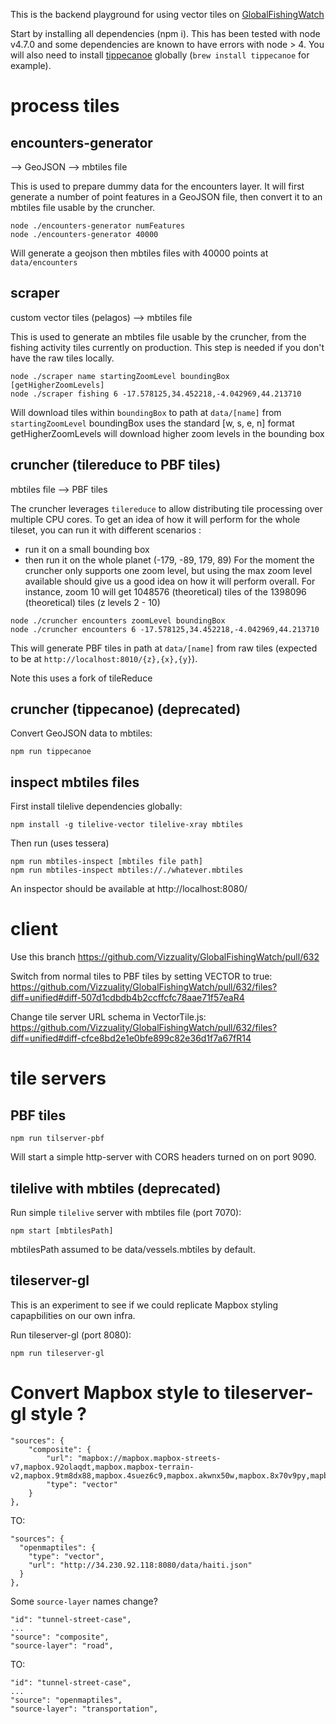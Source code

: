 This is the backend playground for using vector tiles on <a href="https://github.com/Vizzuality">GlobalFishingWatch</a>

Start by installing all dependencies (npm i). This has been tested with node v4.7.0 and some dependencies are known to have errors with node > 4.
You will also need to install <a href="https://github.com/mapbox/tippecanoe">tippecanoe</a> globally (`brew install tippecanoe` for example).


# process tiles

## encounters-generator

--> GeoJSON --> mbtiles file

This is used to prepare dummy data for the encounters layer.
It will first generate a number of point features in a GeoJSON file, then convert it to an mbtiles file usable by the cruncher.

```
node ./encounters-generator numFeatures
node ./encounters-generator 40000
```

Will generate a geojson then mbtiles files with 40000 points at `data/encounters`


## scraper

custom vector tiles (pelagos) --> mbtiles file

This is used to generate an mbtiles file usable by the cruncher, from the fishing activity tiles currently on production.
This step is needed if you don't have the raw tiles locally.

```
node ./scraper name startingZoomLevel boundingBox [getHigherZoomLevels]
node ./scraper fishing 6 -17.578125,34.452218,-4.042969,44.213710

```
Will download tiles within `boundingBox` to path at `data/[name]` from `startingZoomLevel`
boundingBox uses the standard [w, s, e, n] format
getHigherZoomLevels will download higher zoom levels in the bounding box


## cruncher (tilereduce to PBF tiles)

mbtiles file --> PBF tiles

The cruncher leverages `tilereduce` to allow distributing tile processing over multiple CPU cores.
To get an idea of how it will perform for the whole tileset, you can run it with different scenarios :
- run it on a small bounding box
- then run it on the whole planet (-179, -89, 179, 89)
For the moment the cruncher only supports one zoom level, but using the max zoom level available should give us a good idea on how it will perform overall. For instance, zoom 10 will get 1048576 (theoretical) tiles of the 1398096 (theoretical) tiles (z levels 2 - 10)

```
node ./cruncher encounters zoomLevel boundingBox
node ./cruncher encounters 6 -17.578125,34.452218,-4.042969,44.213710
```

This will generate PBF tiles in path at `data/[name]` from raw tiles (expected to be at `http://localhost:8010/{z},{x},{y}`).

Note this uses a fork of tileReduce

## cruncher (tippecanoe) (deprecated)

Convert GeoJSON data to mbtiles:
```
npm run tippecanoe
```

## inspect mbtiles files

First install tilelive dependencies globally:
```
npm install -g tilelive-vector tilelive-xray mbtiles
```

Then run (uses tessera)
```
npm run mbtiles-inspect [mbtiles file path]
npm run mbtiles-inspect mbtiles://./whatever.mbtiles
```

An inspector should be available at http://localhost:8080/

# client

Use this branch https://github.com/Vizzuality/GlobalFishingWatch/pull/632

Switch from normal tiles to PBF tiles by setting VECTOR to true:
https://github.com/Vizzuality/GlobalFishingWatch/pull/632/files?diff=unified#diff-507d1cdbdb4b2ccffcfc78aae71f57eaR4

Change tile server URL schema in VectorTile.js:
https://github.com/Vizzuality/GlobalFishingWatch/pull/632/files?diff=unified#diff-cfce8bd2e1e0bfe899c82e36d1f7a67fR14


# tile servers

## PBF tiles

```
npm run tilserver-pbf
```

Will start a simple http-server with CORS headers turned on on port 9090.

## tilelive with mbtiles (deprecated)

Run simple `tilelive` server with mbtiles file (port 7070):
```
npm start [mbtilesPath]
```

mbtilesPath assumed to be data/vessels.mbtiles by default.

## tileserver-gl

This is an experiment to see if we could replicate Mapbox styling capapbilities on our own infra.

Run tileserver-gl (port 8080):
```
npm run tileserver-gl
```



# Convert Mapbox style to tileserver-gl style ?

```
"sources": {
    "composite": {
        "url": "mapbox://mapbox.mapbox-streets-v7,mapbox.92olaqdt,mapbox.mapbox-terrain-v2,mapbox.9tm8dx88,mapbox.4suez6c9,mapbox.akwnx50w,mapbox.8x70v9py,mapbox.b1l3wqbs,mapbox.cc9j0p61,mapbox.d4advw8k",
        "type": "vector"
    }
},
```
TO:
```
"sources": {
  "openmaptiles": {
    "type": "vector",
    "url": "http://34.230.92.118:8080/data/haiti.json"
  }
},
```


Some `source-layer` names change?

```
"id": "tunnel-street-case",
...
"source": "composite",
"source-layer": "road",
```
TO:
```
"id": "tunnel-street-case",
...
"source": "openmaptiles",
"source-layer": "transportation",
```
